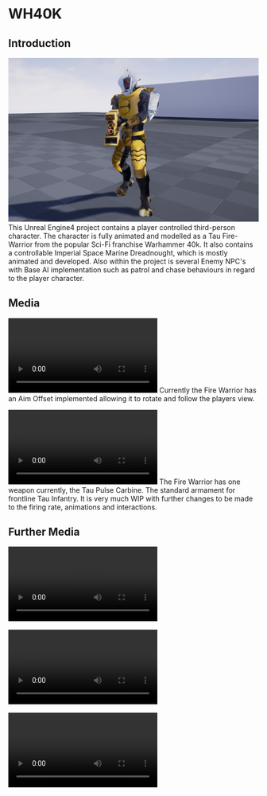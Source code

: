 # WH40K

## Introduction
![](media/TauFWPIC1.png)
This Unreal Engine4 project contains a player controlled third-person character. The character is fully animated and modelled as a Tau Fire-Warrior from the popular Sci-Fi franchise Warhammer 40k. It also contains a controllable Imperial Space Marine Dreadnought, which is mostly animated and developed. Also within the project is several Enemy NPC's with Base AI implementation such as patrol and chase behaviours in regard to the player character.

## Media
![](media/TauFWAimOffset.mp4)
Currently the Fire Warrior has an Aim Offset implemented allowing it to rotate and follow the players view.

![](media/TauFWFiringCarbine.mp4)
The Fire Warrior has one weapon currently, the Tau Pulse Carbine. The standard armament for frontline Tau Infantry.
It is very much WIP with further changes to be made to the firing rate, animations and interactions.

## Further Media
![](media/DreadFiring.mp4)

![](media/DreadFlyby.mp4)

![](media/TauFWFlyby.mp4)
